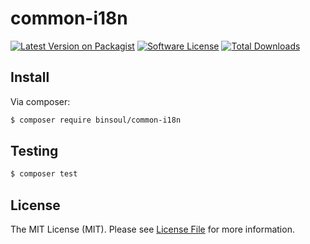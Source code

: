 # common-i18n

[![Latest Version on Packagist][ico-version]][link-packagist]
[![Software License][ico-license]](LICENSE.md)
[![Total Downloads][ico-downloads]][link-downloads]

## Install

Via composer:

``` bash
$ composer require binsoul/common-i18n
```

## Testing

``` bash
$ composer test
```

## License

The MIT License (MIT). Please see [License File](LICENSE.md) for more information.

[ico-version]: https://img.shields.io/packagist/v/binsoul/common-i18n.svg?style=flat-square
[ico-license]: https://img.shields.io/badge/license-MIT-brightgreen.svg?style=flat-square
[ico-downloads]: https://img.shields.io/packagist/dt/binsoul/common-i18n.svg?style=flat-square

[link-packagist]: https://packagist.org/packages/binsoul/common-i18n
[link-downloads]: https://packagist.org/packages/binsoul/common-i18n
[link-author]: https://github.com/binsoul
